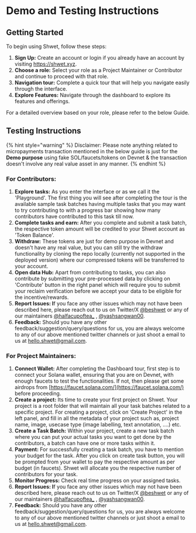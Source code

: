 # Demo and Testing Instructions

## Getting Started

To begin using Shwet, follow these steps:

1. **Sign Up:** Create an account or login if you already have an account by visiting https://shwet.xyz.
2. **Choose a role:** Select your role as a  Project Maintainer or Contributor and continue to proceed with that role.
3. **Navigation tour:** Complete a quick tour that will help you navigate easily through the interface.
4. **Explore Features:** Navigate through the dashboard to explore its features and offerings.

For a detailed overview based on your role, please refer to the below Guide.

## Testing Instructions

{% hint style="warning" %}
Disclaimer: Please note anything related to micropayments transaction mentioned in the below guide is just for the **Demo purpose** using fake SOL/faucets/tokens on Devnet & the transaction doesn't involve any real value asset in any manner.&#x20;
{% endhint %}

### For Contributors:

1. **Explore tasks:** As you enter the interface or as we call it the 'Playground'. The first thing you will see after completing the tour is the available sample task batches having multiple tasks that you may want to try contributing to with a progress bar showing how many contributors have contributed to this task till now.
2. **Complete tasks and earn:** After you complete and submit a task batch, the respective token amount will be credited to your Shwet account as 'Token Balance'.
3. **Withdraw:** These tokens are just for demo purpose in Devnet and doesn't have any real value, but you can still try the withdraw functionality by cloning the repo locally (currently not supported in the deployed version) where our compressed tokens will be transferred to your account.
4. **Open data Hub:** Apart from contributing to tasks, you can also contribute by submitting your pre-processed data by clicking on 'Contribute' button in the right panel which will require you to submit your reclaim verification before we accept your data to be eligible for the incentive/rewards.
5. **Report Issues: I**f you face any other issues which may not have been described here, please reach out to us on Twitter/X [@beshwet](https://x.com/beshwet) or any of our maintainers [@halfacupoftea\_](https://x.com/halfacupoftea\_) , [@yashsangwan00](https://x.com/yashsangwan00).
6. **Feedback:** Should you have any other feedback/suggestion/query/questions for us, you are always welcome to any of our above mentioned twitter channels or just shoot a email to us at hello.shwet@gmail.com.

### For Project Maintainers:

1. **Connect Wallet:** After completing the Dashboard tour, first step is to connect your Solana wallet, ensuring that you are on Devnet, with enough faucets to test the functionalities. If not, then please get some airdrops from [https://faucet.solana.com/](https://faucet.solana.com/) before proceeding.&#x20;
2. **Create a project:** Its time to create your first project on Shwet. Your project is a root folder that will maintain all your task batches related to a specific project. For creating a project, click on 'Create Project' in the left panel, and fill in all the metadata of your project such as, project name, image, usecase type (image labelling, text annotation, ....) etc.
3. **Create a Task Batch:** Within your project, create a new task batch  where you can put your actual tasks you want to get done by the contributors, a batch can have one or more tasks within it.
4. **Payment:** For successfully creating a task batch, you have to mention your budget for the task. After you click on create task button, you will be prompted from your wallet to pay the respective amount as per budget (in faucets). Shwet will allocate you the respective number of contributors for your task.
5. **Monitor Progress:** Check real time progress on your assigned tasks.
6. **Report Issues: I**f you face any other issues which may not have been described here, please reach out to us on Twitter/X [@beshwet](https://x.com/beshwet) or any of our maintainers [@halfacupoftea\_](https://x.com/halfacupoftea\_) , [@yashsangwan00](https://x.com/yashsangwan00).
7. **Feedback:** Should you have any other feedback/suggestion/query/questions for us, you are always welcome to any of our above mentioned twitter channels or just shoot a email to us at hello.shwet@gmail.com.

